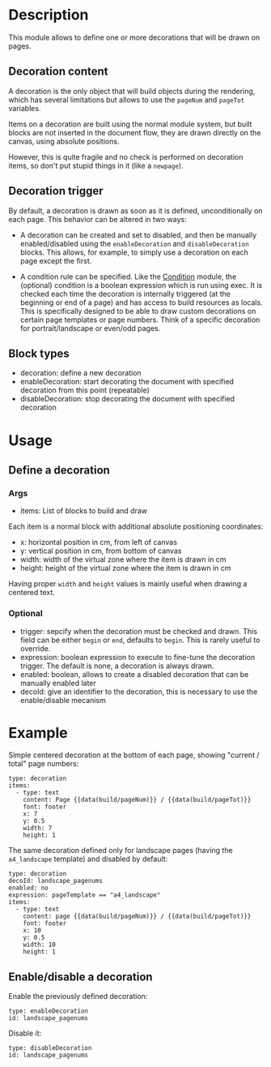 # Description

This module allows to define one or more decorations that will be drawn on pages.

## Decoration content
A decoration is the only object that will build objects during the rendering, which has several limitations but allows to use the `pageNum` and `pageTot` variables. 

Items on a decoration are built using the normal module system, but built blocks are not inserted in the document flow, they are drawn directly on the canvas, using absolute positions.

However, this is quite fragile and no check is performed on decoration items, so don't put stupid things in it (like a `newpage`).

## Decoration trigger
By default, a decoration is drawn as soon as it is defined, unconditionally on each page. This behavior can be altered in two ways:

- A decoration can be created and set to disabled, and then be manually enabled/disabled using the `enableDecoration` and `disableDecoration` blocks. This allows, for example, to simply use a decoration on each page except the first.

- A condition rule can be specified. Like the [Condition](../Condition) module, the (optional) condition is a boolean expression which is run using exec. It is checked each time the decoration is internally triggered (at the beginning or end of a page) and has access to build resources as locals. This is specifically designed to be able to draw custom decorations on certain page templates or page numbers. Think of a specific decoration for portrait/landscape or even/odd pages.

## Block types
- decoration: define a new decoration
- enableDecoration: start decorating the document with specified decoration from this point (repeatable)
- disableDecoration: stop decorating the document with specified decoration

# Usage
## Define a decoration
### Args
- items: List of blocks to build and draw

Each item is a normal block with additional absolute positioning coordinates:

- x: horizontal position in cm, from left of canvas
- y: vertical position in cm, from bottom of canvas
- width: width of the virtual zone where the item is drawn in cm
- height: height of the virtual zone where the item is drawn in cm

Having proper `width` and `height` values is mainly useful when drawing a centered text.

### Optional
- trigger: sepcify when the decoration must be checked and drawn. This field can be either `begin` or `end`, defaults to `begin`. This is rarely useful to override.
- expression: boolean expression to execute to fine-tune the decoration trigger. The default is none, a decoration is always drawn.
- enabled: boolean, allows to create a disabled decoration that can be manually enabled later
- decoId: give an identifier to the decoration, this is necessary to use the enable/disable mecanism

# Example
Simple centered decoration at the bottom of each page, showing "current / total" page numbers:
```
type: decoration
items:
  - type: text
    content: Page {{data(build/pageNum)}} / {{data(build/pageTot)}}
    font: footer
    x: 7
    y: 0.5
    width: 7
    height: 1
```

The same decoration defined only for landscape pages (having the `a4_landscape` template) and disabled by default:
```
type: decoration
decoId: landscape_pagenums
enabled: no
expression: pageTemplate == "a4_landscape"
items:
  - type: text
    content: page {{data(build/pageNum)}} / {{data(build/pageTot)}}
    font: footer
    x: 10
    y: 0.5
    width: 10
    height: 1
```
## Enable/disable a decoration
Enable the previously defined decoration:
```
type: enableDecoration
id: landscape_pagenums
```

Disable it:
```
type: disableDecoration
id: landscape_pagenums
```
